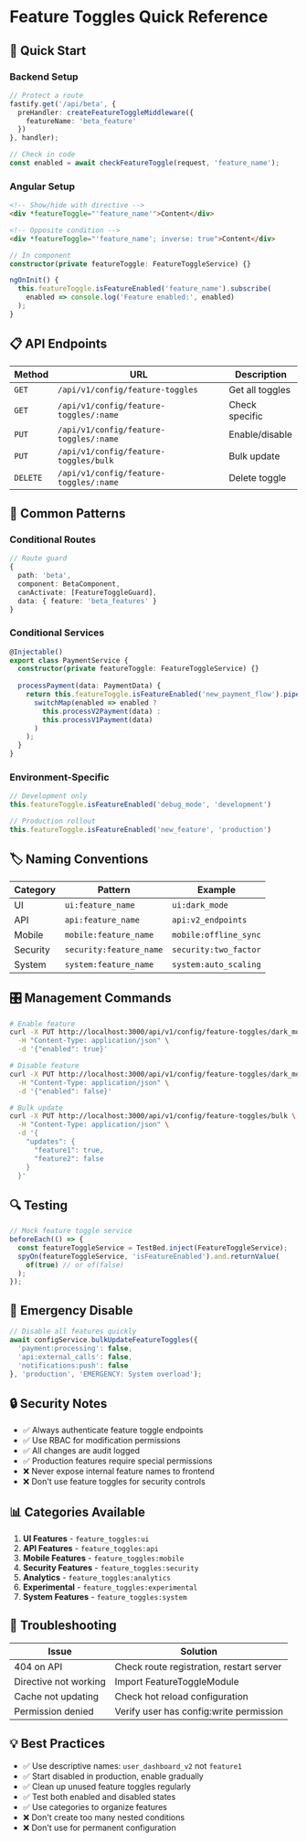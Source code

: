 # Feature Toggles Quick Reference

## 🚀 Quick Start

### Backend Setup
```typescript
// Protect a route
fastify.get('/api/beta', {
  preHandler: createFeatureToggleMiddleware({
    featureName: 'beta_feature'
  })
}, handler);

// Check in code
const enabled = await checkFeatureToggle(request, 'feature_name');
```

### Angular Setup
```html
<!-- Show/hide with directive -->
<div *featureToggle="'feature_name'">Content</div>

<!-- Opposite condition -->
<div *featureToggle="'feature_name'; inverse: true">Content</div>
```

```typescript
// In component
constructor(private featureToggle: FeatureToggleService) {}

ngOnInit() {
  this.featureToggle.isFeatureEnabled('feature_name').subscribe(
    enabled => console.log('Feature enabled:', enabled)
  );
}
```

## 📋 API Endpoints

| Method | URL | Description |
|--------|-----|-------------|
| `GET` | `/api/v1/config/feature-toggles` | Get all toggles |
| `GET` | `/api/v1/config/feature-toggles/:name` | Check specific |
| `PUT` | `/api/v1/config/feature-toggles/:name` | Enable/disable |
| `PUT` | `/api/v1/config/feature-toggles/bulk` | Bulk update |
| `DELETE` | `/api/v1/config/feature-toggles/:name` | Delete toggle |

## 🔧 Common Patterns

### Conditional Routes
```typescript
// Route guard
{
  path: 'beta',
  component: BetaComponent,
  canActivate: [FeatureToggleGuard],
  data: { feature: 'beta_features' }
}
```

### Conditional Services
```typescript
@Injectable()
export class PaymentService {
  constructor(private featureToggle: FeatureToggleService) {}
  
  processPayment(data: PaymentData) {
    return this.featureToggle.isFeatureEnabled('new_payment_flow').pipe(
      switchMap(enabled => enabled ? 
        this.processV2Payment(data) : 
        this.processV1Payment(data)
      )
    );
  }
}
```

### Environment-Specific
```typescript
// Development only
this.featureToggle.isFeatureEnabled('debug_mode', 'development')

// Production rollout
this.featureToggle.isFeatureEnabled('new_feature', 'production')
```

## 🏷️ Naming Conventions

| Category | Pattern | Example |
|----------|---------|---------|
| UI | `ui:feature_name` | `ui:dark_mode` |
| API | `api:feature_name` | `api:v2_endpoints` |
| Mobile | `mobile:feature_name` | `mobile:offline_sync` |
| Security | `security:feature_name` | `security:two_factor` |
| System | `system:feature_name` | `system:auto_scaling` |

## 🎛️ Management Commands

```bash
# Enable feature
curl -X PUT http://localhost:3000/api/v1/config/feature-toggles/dark_mode \
  -H "Content-Type: application/json" \
  -d '{"enabled": true}'

# Disable feature  
curl -X PUT http://localhost:3000/api/v1/config/feature-toggles/dark_mode \
  -H "Content-Type: application/json" \
  -d '{"enabled": false}'

# Bulk update
curl -X PUT http://localhost:3000/api/v1/config/feature-toggles/bulk \
  -H "Content-Type: application/json" \
  -d '{
    "updates": {
      "feature1": true,
      "feature2": false
    }
  }'
```

## 🔍 Testing

```typescript
// Mock feature toggle service
beforeEach(() => {
  const featureToggleService = TestBed.inject(FeatureToggleService);
  spyOn(featureToggleService, 'isFeatureEnabled').and.returnValue(
    of(true) // or of(false)
  );
});
```

## 🚨 Emergency Disable

```typescript
// Disable all features quickly
await configService.bulkUpdateFeatureToggles({
  'payment:processing': false,
  'api:external_calls': false,
  'notifications:push': false
}, 'production', 'EMERGENCY: System overload');
```

## 🔒 Security Notes

- ✅ Always authenticate feature toggle endpoints
- ✅ Use RBAC for modification permissions
- ✅ All changes are audit logged
- ✅ Production features require special permissions
- ❌ Never expose internal feature names to frontend
- ❌ Don't use feature toggles for security controls

## 📊 Categories Available

1. **UI Features** - `feature_toggles:ui`
2. **API Features** - `feature_toggles:api`  
3. **Mobile Features** - `feature_toggles:mobile`
4. **Security Features** - `feature_toggles:security`
5. **Analytics** - `feature_toggles:analytics`
6. **Experimental** - `feature_toggles:experimental`
7. **System Features** - `feature_toggles:system`

## 🐛 Troubleshooting

| Issue | Solution |
|-------|----------|
| 404 on API | Check route registration, restart server |
| Directive not working | Import FeatureToggleModule |
| Cache not updating | Check hot reload configuration |
| Permission denied | Verify user has config:write permission |

## 💡 Best Practices

- ✅ Use descriptive names: `user_dashboard_v2` not `feature1`
- ✅ Start disabled in production, enable gradually
- ✅ Clean up unused feature toggles regularly
- ✅ Test both enabled and disabled states
- ✅ Use categories to organize features
- ❌ Don't create too many nested conditions
- ❌ Don't use for permanent configuration